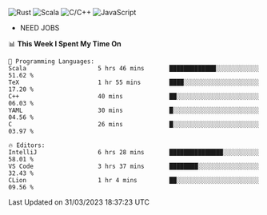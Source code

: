 ![Rust](https://img.shields.io/badge/Rust-000000?style=flat-square&logo=rust&logoColor=white)
![Scala](https://img.shields.io/badge/Scala-DC322F?style=flat-square&logo=Scala)
![C/C++](https://img.shields.io/badge/C++-00599c?style=flat-square&logo=C%2B%2B)
![JavaScript](https://img.shields.io/badge/JavaScript-323330?style=flat-square&logo=javascript&logoColor=F7DF1E)

- NEED JOBS

<!--START_SECTION:waka-->
📊 **This Week I Spent My Time On** 

```text
💬 Programming Languages: 
Scala                    5 hrs 46 mins       █████████████░░░░░░░░░░░░   51.62 % 
TeX                      1 hr 55 mins        ████░░░░░░░░░░░░░░░░░░░░░   17.20 % 
C++                      40 mins             ██░░░░░░░░░░░░░░░░░░░░░░░   06.03 % 
YAML                     30 mins             █░░░░░░░░░░░░░░░░░░░░░░░░   04.56 % 
C                        26 mins             █░░░░░░░░░░░░░░░░░░░░░░░░   03.97 % 

🔥 Editors: 
IntelliJ                 6 hrs 28 mins       ███████████████░░░░░░░░░░   58.01 % 
VS Code                  3 hrs 37 mins       ████████░░░░░░░░░░░░░░░░░   32.43 % 
CLion                    1 hr 4 mins         ██░░░░░░░░░░░░░░░░░░░░░░░   09.56 % 
```


 Last Updated on 31/03/2023 18:37:23 UTC
<!--END_SECTION:waka-->
